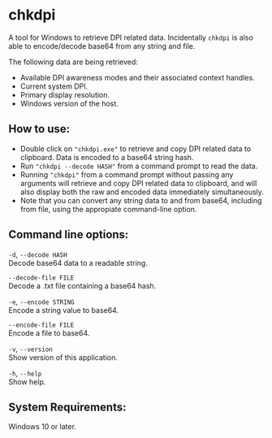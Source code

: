 # chkdpi
A tool for Windows to retrieve DPI related data. Incidentally `chkdpi` is also able to encode/decode base64 from any string and file.

The following data are being retrieved:
- Available DPI awareness modes and their associated context handles.
- Current system DPI.
- Primary display resolution.
- Windows version of the host.

## How to use:
- Double click on `"chkdpi.exe"` to retrieve and copy DPI related data to clipboard. Data is encoded to a base64 string hash.
- Run `"chkdpi --decode HASH"` from a command prompt to read the data. 
- Running `"chkdpi"` from a command prompt without passing any arguments will retrieve and copy DPI related data to clipboard, and will also display both the raw and encoded data immediately simultaneously.
- Note that you can convert any string data to and from base64, including from file, using the appropiate command-line option.

## Command line options:
`-d`, `--decode HASH`<br />
  Decode base64 data to a readable string.

`--decode-file FILE`<br />
  Decode a .txt file containing a base64 hash.

`-e`, `--encode STRING`<br />
  Encode a string value to base64.

`--encode-file FILE`<br />
  Encode a file to base64.

`-v`, `--version`<br />
  Show version of this application.

`-h`, `--help`<br />
  Show help.
  
  ## System Requirements:
  Windows 10 or later.
